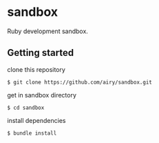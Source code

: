 # sandbox

Ruby development sandbox.

## Getting started

clone this repository

    $ git clone https://github.com/airy/sandbox.git

get in sandbox directory

    $ cd sandbox

install dependencies

    $ bundle install
